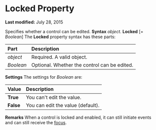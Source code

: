 
# Locked Property

 **Last modified:** July 28, 2015


Specifies whether a control can be edited.
 **Syntax**
 _object_. **Locked** [= _Boolean_]
The  **Locked** property syntax has these parts:


|**Part**|**Description**|
|:-----|:-----|
| _object_|Required. A valid object.|
| _Boolean_|Optional. Whether the control can be edited.|
 **Settings**
The settings for  _Boolean_ are:


|**Value**|**Description**|
|:-----|:-----|
| **True**|You can't edit the value.|
| **False**|You can edit the value (default).|
 **Remarks**
When a control is locked and enabled, it can still initiate events and can still receive the  [focus](b8bdf64f-5920-1ae9-16d0-b26d09524a30.md).
